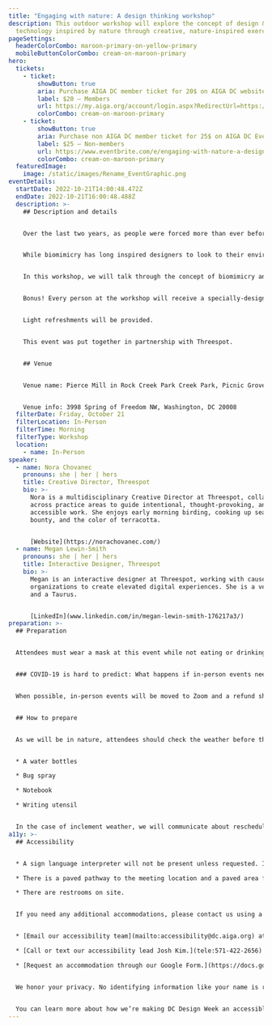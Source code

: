 ```yaml
---
title: "Engaging with nature: A design thinking workshop"
description: This outdoor workshop will explore the concept of design &
  technology inspired by nature through creative, nature-inspired exercises.
pageSettings:
  headerColorCombo: maroon-primary-on-yellow-primary
  mobileButtonColorCombo: cream-on-maroon-primary
hero:
  tickets:
    - ticket:
        showButton: true
        aria: Purchase AIGA DC member ticket for 20$ on AIGA DC website
        label: $20 — Members
        url: https://my.aiga.org/account/login.aspx?RedirectUrl=https://ikit.aiga.org/ikit_national_util/ikit-national-util-sso-redirect/?state=https%3A%2F%2Fdc.aiga.org%2Fevent%2Fengaging-with-nature-a-design-thinking-workshop%2F%3Fredirect_source%3Deventbrite_register
        colorCombo: cream-on-maroon-primary
    - ticket:
        showButton: true
        aria: Purchase non AIGA DC member ticket for 25$ on AIGA DC Eventbrite website.
        label: $25 — Non-members
        url: https://www.eventbrite.com/e/engaging-with-nature-a-design-thinking-workshop-tickets-425473361277
        colorCombo: cream-on-maroon-primary
  featuredImage:
    image: /static/images/Rename_EventGraphic.png
eventDetails:
  startDate: 2022-10-21T14:00:48.472Z
  endDate: 2022-10-21T16:00:48.488Z
  description: >-
    ## Description and details


    Over the last two years, as people were forced more than ever before to retreat from community spaces and onto computers, they began searching for new ways to engage safely with the world beyond screens. Through this rewriting of spacial engagement, many found solace and inspiration in the beauty  and peace of the natural world. From evening walks to backyard birding to camping, fishing and hiking, engagement with the outdoors has reached new heights. 


    While biomimicry has long inspired designers to look to their environments for inspiration, how can we as designers intentionally build space to allow ourselves to engage with the natural world? 


    In this workshop, we will talk through the concept of biomimicry and how to make intentional time for things like forest bathing (even if you live in a city). We will then put those concepts into practice by participating in exercises that employ nature-inspired design thinking. 


    Bonus! Every person at the workshop will receive a specially-designed, interactive zine to further inspire their biomimicry skills.


    Light refreshments will be provided.


    This event was put together in partnership with Threespot.


    ## Venue


    Venue name: Pierce Mill in Rock Creek Park Creek Park, Picnic Grove #1


    Venue info: 3998 Spring of Freedom NW, Washington, DC 20008
  filterDate: Friday, October 21
  filterLocation: In-Person
  filterTime: Morning
  filterType: Workshop
  location:
    - name: In-Person
speaker:
  - name: Nora Chovanec
    pronouns: she | her | hers
    title: Creative Director, Threespot
    bio: >-
      Nora is a multidisciplinary Creative Director at Threespot, collaborating
      across practice areas to guide intentional, thought-provoking, and
      accessible work. She enjoys early morning birding, cooking up seasonal
      bounty, and the color of terracotta.


      [Website](https://norachovanec.com/)
  - name: Megan Lewin-Smith
    pronouns: she | her | hers
    title: Interactive Designer, Threespot
    bio: >-
      Megan is an interactive designer at Threespot, working with cause-based
      organizations to create elevated digital experiences. She is a vegetarian
      and a Taurus.


      [LinkedIn](www.linkedin.com/in/megan-lewin-smith-176217a3/)
preparation: >-
  ## Preparation


  Attendees must wear a mask at this event while not eating or drinking.


  ### COVID-19 is hard to predict: What happens if in-person events need to be canceled?


  When possible, in-person events will be moved to Zoom and a refund should not be expected. If an event is canceled in its entirety, a refund will be issued. In either scenario you will be notified immediately.


  ## How to prepare


  As we will be in nature, attendees should check the weather before the workshop to dress accordingly. In addition, attendees should bring:


  * A water bottles

  * Bug spray

  * Notebook

  * Writing utensil


  In the case of inclement weather, we will communicate about rescheduling the event.
a11y: >-
  ## Accessibility


  * A sign language interpreter will not be present unless requested. If requested, we will do our best to employ a sign language interpreter for the event.

  * There is a paved pathway to the meeting location and a paved area for the planned activities.

  * There are restrooms on site.


  If you need any additional accommodations, please contact us using a method that works best for you:


  * [Email our accessibility team](mailto:accessibility@dc.aiga.org) at accessibility@dc.aiga.org.

  * [Call or text our accessibility lead Josh Kim.](tele:571-422-2656)

  * [Request an accommodation through our Google Form.](https://docs.google.com/forms/d/e/1FAIpQLSe2l-FrPiSaZxPjIAOUadYn3axaz6SyloV42CWg-HF65TTy1w/viewform)


  We honor your privacy. No identifying information like your name is required to request an accommodation, and all details will be deleted once completed.


  You can learn more about how we’re making DC Design Week an accessible experience by visiting our [accessibility statement](/accessibility/).
---
```

